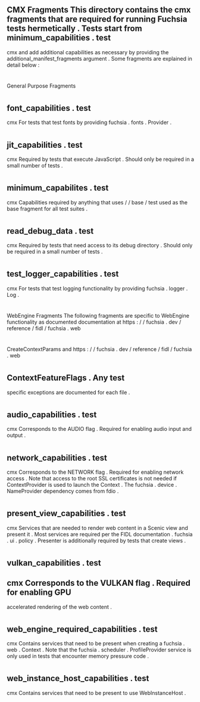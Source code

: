 #
#
CMX
Fragments
This
directory
contains
the
cmx
fragments
that
are
required
for
running
Fuchsia
tests
hermetically
.
Tests
start
from
minimum_capabilities
.
test
-
cmx
and
add
additional
capabilities
as
necessary
by
providing
the
additional_manifest_fragments
argument
.
Some
fragments
are
explained
in
detail
below
:
#
#
#
General
Purpose
Fragments
#
#
#
#
font_capabilities
.
test
-
cmx
For
tests
that
test
fonts
by
providing
fuchsia
.
fonts
.
Provider
.
#
#
#
#
jit_capabilities
.
test
-
cmx
Required
by
tests
that
execute
JavaScript
.
Should
only
be
required
in
a
small
number
of
tests
.
#
#
#
#
minimum_capabilites
.
test
-
cmx
Capabilities
required
by
anything
that
uses
/
/
base
/
test
used
as
the
base
fragment
for
all
test
suites
.
#
#
#
#
read_debug_data
.
test
-
cmx
Required
by
tests
that
need
access
to
its
debug
directory
.
Should
only
be
required
in
a
small
number
of
tests
.
#
#
#
#
test_logger_capabilities
.
test
-
cmx
For
tests
that
test
logging
functionality
by
providing
fuchsia
.
logger
.
Log
.
#
#
#
WebEngine
Fragments
The
following
fragments
are
specific
to
WebEngine
functionality
as
documented
documentation
at
https
:
/
/
fuchsia
.
dev
/
reference
/
fidl
/
fuchsia
.
web
#
CreateContextParams
and
https
:
/
/
fuchsia
.
dev
/
reference
/
fidl
/
fuchsia
.
web
#
ContextFeatureFlags
.
Any
test
-
specific
exceptions
are
documented
for
each
file
.
#
#
#
#
audio_capabilities
.
test
-
cmx
Corresponds
to
the
AUDIO
flag
.
Required
for
enabling
audio
input
and
output
.
#
#
#
#
network_capabilities
.
test
-
cmx
Corresponds
to
the
NETWORK
flag
.
Required
for
enabling
network
access
.
Note
that
access
to
the
root
SSL
certificates
is
not
needed
if
ContextProvider
is
used
to
launch
the
Context
.
The
fuchsia
.
device
.
NameProvider
dependency
comes
from
fdio
.
#
#
#
#
present_view_capabilities
.
test
-
cmx
Services
that
are
needed
to
render
web
content
in
a
Scenic
view
and
present
it
.
Most
services
are
required
per
the
FIDL
documentation
.
fuchsia
.
ui
.
policy
.
Presenter
is
additionally
required
by
tests
that
create
views
.
#
#
#
#
vulkan_capabilities
.
test
-
cmx
Corresponds
to
the
VULKAN
flag
.
Required
for
enabling
GPU
-
accelerated
rendering
of
the
web
content
.
#
#
#
#
web_engine_required_capabilities
.
test
-
cmx
Contains
services
that
need
to
be
present
when
creating
a
fuchsia
.
web
.
Context
.
Note
that
the
fuchsia
.
scheduler
.
ProfileProvider
service
is
only
used
in
tests
that
encounter
memory
pressure
code
.
#
#
#
#
web_instance_host_capabilities
.
test
-
cmx
Contains
services
that
need
to
be
present
to
use
WebInstanceHost
.
